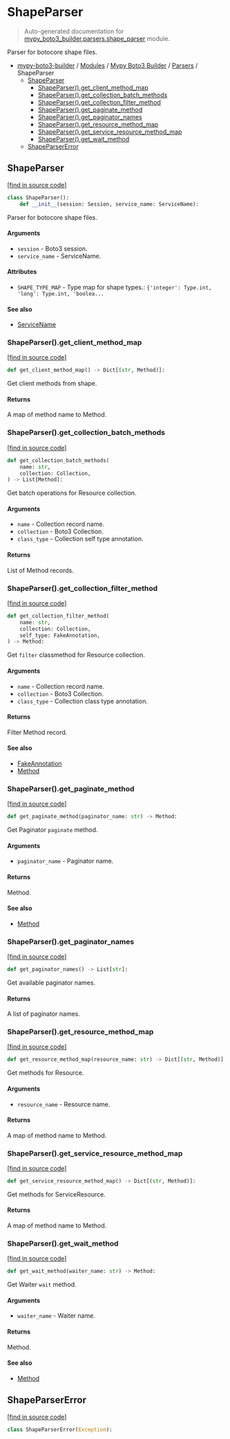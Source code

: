 # ShapeParser

> Auto-generated documentation for [mypy_boto3_builder.parsers.shape_parser](https://github.com/vemel/mypy_boto3_builder/blob/master/mypy_boto3_builder/parsers/shape_parser.py) module.

Parser for botocore shape files.

- [mypy-boto3-builder](../../README.md#mypy_boto3_builder) / [Modules](../../MODULES.md#mypy-boto3-builder-modules) / [Mypy Boto3 Builder](../index.md#mypy-boto3-builder) / [Parsers](index.md#parsers) / ShapeParser
    - [ShapeParser](#shapeparser)
        - [ShapeParser().get_client_method_map](#shapeparserget_client_method_map)
        - [ShapeParser().get_collection_batch_methods](#shapeparserget_collection_batch_methods)
        - [ShapeParser().get_collection_filter_method](#shapeparserget_collection_filter_method)
        - [ShapeParser().get_paginate_method](#shapeparserget_paginate_method)
        - [ShapeParser().get_paginator_names](#shapeparserget_paginator_names)
        - [ShapeParser().get_resource_method_map](#shapeparserget_resource_method_map)
        - [ShapeParser().get_service_resource_method_map](#shapeparserget_service_resource_method_map)
        - [ShapeParser().get_wait_method](#shapeparserget_wait_method)
    - [ShapeParserError](#shapeparsererror)

## ShapeParser

[[find in source code]](https://github.com/vemel/mypy_boto3_builder/blob/master/mypy_boto3_builder/parsers/shape_parser.py#L45)

```python
class ShapeParser():
    def __init__(session: Session, service_name: ServiceName):
```

Parser for botocore shape files.

#### Arguments

- `session` - Boto3 session.
- `service_name` - ServiceName.

#### Attributes

- `SHAPE_TYPE_MAP` - Type map for shape types.: `{'integer': Type.int, 'long': Type.int, 'boolea...`

#### See also

- [ServiceName](../service_name.md#servicename)

### ShapeParser().get_client_method_map

[[find in source code]](https://github.com/vemel/mypy_boto3_builder/blob/master/mypy_boto3_builder/parsers/shape_parser.py#L232)

```python
def get_client_method_map() -> Dict[(str, Method)]:
```

Get client methods from shape.

#### Returns

A map of method name to Method.

### ShapeParser().get_collection_batch_methods

[[find in source code]](https://github.com/vemel/mypy_boto3_builder/blob/master/mypy_boto3_builder/parsers/shape_parser.py#L567)

```python
def get_collection_batch_methods(
    name: str,
    collection: Collection,
) -> List[Method]:
```

Get batch operations for Resource collection.

#### Arguments

- `name` - Collection record name.
- `collection` - Boto3 Collection.
- `class_type` - Collection self type annotation.

#### Returns

List of Method records.

### ShapeParser().get_collection_filter_method

[[find in source code]](https://github.com/vemel/mypy_boto3_builder/blob/master/mypy_boto3_builder/parsers/shape_parser.py#L532)

```python
def get_collection_filter_method(
    name: str,
    collection: Collection,
    self_type: FakeAnnotation,
) -> Method:
```

Get `filter` classmethod for Resource collection.

#### Arguments

- `name` - Collection record name.
- `collection` - Boto3 Collection.
- `class_type` - Collection class type annotation.

#### Returns

Filter Method record.

#### See also

- [FakeAnnotation](../type_annotations/fake_annotation.md#fakeannotation)
- [Method](../structures/method.md#method)

### ShapeParser().get_paginate_method

[[find in source code]](https://github.com/vemel/mypy_boto3_builder/blob/master/mypy_boto3_builder/parsers/shape_parser.py#L362)

```python
def get_paginate_method(paginator_name: str) -> Method:
```

Get Paginator `paginate` method.

#### Arguments

- `paginator_name` - Paginator name.

#### Returns

Method.

#### See also

- [Method](../structures/method.md#method)

### ShapeParser().get_paginator_names

[[find in source code]](https://github.com/vemel/mypy_boto3_builder/blob/master/mypy_boto3_builder/parsers/shape_parser.py#L154)

```python
def get_paginator_names() -> List[str]:
```

Get available paginator names.

#### Returns

A list of paginator names.

### ShapeParser().get_resource_method_map

[[find in source code]](https://github.com/vemel/mypy_boto3_builder/blob/master/mypy_boto3_builder/parsers/shape_parser.py#L454)

```python
def get_resource_method_map(resource_name: str) -> Dict[(str, Method)]:
```

Get methods for Resource.

#### Arguments

- `resource_name` - Resource name.

#### Returns

A map of method name to Method.

### ShapeParser().get_service_resource_method_map

[[find in source code]](https://github.com/vemel/mypy_boto3_builder/blob/master/mypy_boto3_builder/parsers/shape_parser.py#L433)

```python
def get_service_resource_method_map() -> Dict[(str, Method)]:
```

Get methods for ServiceResource.

#### Returns

A map of method name to Method.

### ShapeParser().get_wait_method

[[find in source code]](https://github.com/vemel/mypy_boto3_builder/blob/master/mypy_boto3_builder/parsers/shape_parser.py#L407)

```python
def get_wait_method(waiter_name: str) -> Method:
```

Get Waiter `wait` method.

#### Arguments

- `waiter_name` - Waiter name.

#### Returns

Method.

#### See also

- [Method](../structures/method.md#method)

## ShapeParserError

[[find in source code]](https://github.com/vemel/mypy_boto3_builder/blob/master/mypy_boto3_builder/parsers/shape_parser.py#L41)

```python
class ShapeParserError(Exception):
```

